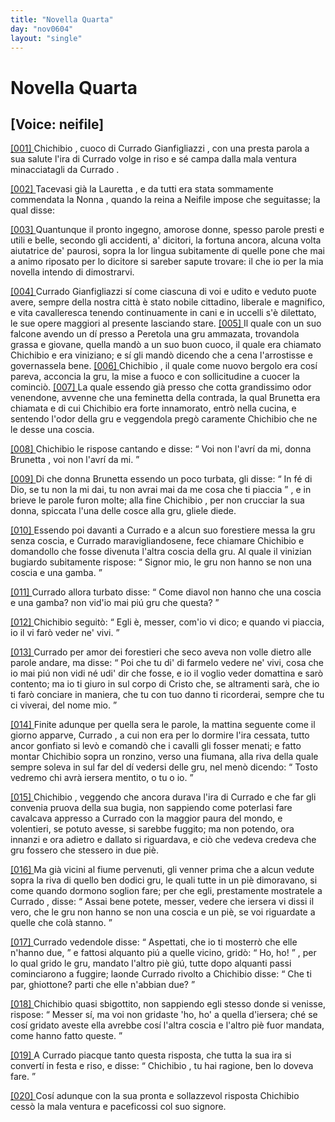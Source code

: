 ```yaml
---
title: "Novella Quarta"
day: "nov0604"
layout: "single"
---
```

<div id="nov0604" type="novella" who="neifile">
 <h1>
  Novella Quarta
 </h1>
 <p>
  <h2>
   [Voice: neifile]
  </h2>
 </p>
 <argument>
  <p>
   <a href="{{ site.baseurl }}enDecameron/nov0604#p06040001">
    [001]
   </a>
   <name persref="chichibio" type="person">
    Chichibio
   </name>
   , cuoco di
   <name persref="curradogianfigliazzi" type="person">
    Currado Gianfigliazzi
   </name>
   , con una presta parola a sua salute l'ira di
   <name persref="curradogianfigliazzi" type="person">
    Currado
   </name>
   volge in riso e s&eacute; campa dalla mala ventura minacciatagli da
   <name persref="curradogianfigliazzi" type="person">
    Currado
   </name>
   .
  </p>
 </argument>
 <div3 type="commentary" who="author">
  <p>
   <a href="{{ site.baseurl }}enDecameron/nov0604#p06040002">
    [002]
   </a>
   Tacevasi gi&agrave; la
   <name persref="lauretta" type="person">
    Lauretta
   </name>
   , e da tutti era stata sommamente commendata la
   <name persref="nonnapulci" type="person">
    Nonna
   </name>
   , quando la
   <name persref="elissa" type="person">
    reina
   </name>
   a
   <name persref="neifile" type="person">
    Neifile
   </name>
   impose che seguitasse; la qual disse:
  </p>
 </div3>
 <div3 type="commentary" who="neifile">
  <p>
   <a href="{{ site.baseurl }}enDecameron/nov0604#p06040003">
    [003]
   </a>
   Quantunque il pronto ingegno, amorose donne, spesso parole presti e utili e belle, secondo gli accidenti, a' dicitori, la fortuna ancora, alcuna volta aiutatrice de' paurosi, sopra la lor lingua subitamente di quelle pone che mai a animo riposato per lo dicitore si sareber sapute trovare: il che io per la mia novella intendo di dimostrarvi.
  </p>
 </div3>
 <p>
  <a href="{{ site.baseurl }}enDecameron/nov0604#p06040004">
   [004]
  </a>
  <name persref="curradogianfigliazzi" type="person">
   Currado Gianfigliazzi
  </name>
  s&iacute; come ciascuna di voi e udito e veduto puote avere, sempre della nostra citt&agrave; &egrave; stato nobile cittadino, liberale e magnifico, e vita cavalleresca tenendo continuamente in cani e in uccelli s'&egrave; dilettato, le sue opere maggiori al presente lasciando stare.
  <a href="{{ site.baseurl }}enDecameron/nov0604#p06040005">
   [005]
  </a>
  Il quale con un suo falcone avendo un d&iacute; presso a
  <name placeref="peretola" type="place">
   Peretola
  </name>
  una gru ammazata, trovandola grassa e giovane, quella mand&ograve; a un suo buon cuoco, il quale era chiamato
  <name persref="chichibio" type="person">
   Chichibio
  </name>
  e era viniziano; e s&iacute; gli mand&ograve; dicendo che a cena l'arrostisse e governassela bene.
  <a href="{{ site.baseurl }}enDecameron/nov0604#p06040006">
   [006]
  </a>
  <name persref="chichibio" type="person">
   Chichibio
  </name>
  , il quale come nuovo bergolo era cos&iacute; pareva, acconcia la gru, la mise a fuoco e con sollicitudine a cuocer la cominci&ograve;.
  <a href="{{ site.baseurl }}enDecameron/nov0604#p06040007">
   [007]
  </a>
  La quale essendo gi&agrave; presso che cotta grandissimo odor venendone, avvenne che una feminetta della contrada, la qual
  <name persref="brunetta" type="person">
   Brunetta
  </name>
  era chiamata e di cui
  <name persref="chichibio" type="person">
   Chichibio
  </name>
  era forte innamorato, entr&ograve; nella cucina, e sentendo l'odor della gru e veggendola preg&ograve; caramente
  <name persref="chichibio" type="person">
   Chichibio
  </name>
  che ne le desse una coscia.
 </p>
 <p>
  <a href="{{ site.baseurl }}enDecameron/nov0604#p06040008">
   [008]
  </a>
  <name persref="chichibio" type="person">
   Chichibio
  </name>
  le rispose cantando e disse:
  <q direct="unspecified" who="chichibio">
   Voi non l'avr&iacute; da mi, donna
   <name persref="brunetta" type="person">
    Brunetta
   </name>
   , voi non l'avr&iacute; da mi.
  </q>
 </p>
 <p>
  <a href="{{ site.baseurl }}enDecameron/nov0604#p06040009">
   [009]
  </a>
  Di che donna
  <name persref="brunetta" type="person">
   Brunetta
  </name>
  essendo un poco turbata, gli disse:
  <q direct="unspecified" who="brunetta">
   In f&eacute; di Dio, se tu non la mi dai, tu non avrai mai da me cosa che ti piaccia
  </q>
  , e in brieve le parole furon molte; alla fine
  <name persref="chichibio" type="person">
   Chichibio
  </name>
  , per non crucciar la sua donna, spiccata l'una delle cosce alla gru, gliele diede.
 </p>
 <p>
  <a href="{{ site.baseurl }}enDecameron/nov0604#p06040010">
   [010]
  </a>
  Essendo poi davanti a
  <name persref="curradogianfigliazzi" type="person">
   Currado
  </name>
  e a alcun suo forestiere messa la gru senza coscia, e
  <name persref="curradogianfigliazzi" type="person">
   Currado
  </name>
  maravigliandosene, fece chiamare
  <name persref="chichibio" type="person">
   Chichibio
  </name>
  e domandollo che fosse divenuta l'altra coscia della gru. Al quale il vinizian bugiardo subitamente rispose:
  <q direct="unspecified" who="chichibio">
   Signor mio, le gru non hanno se non una coscia e una gamba.
  </q>
 </p>
 <p>
  <a href="{{ site.baseurl }}enDecameron/nov0604#p06040011">
   [011]
  </a>
  <name persref="curradogianfigliazzi" type="person">
   Currado
  </name>
  allora turbato disse:
  <q direct="unspecified" who="curradogianfigliazzi">
   Come diavol non hanno che una coscia e una gamba? non vid'io mai pi&uacute; gru che questa?
  </q>
 </p>
 <p>
  <a href="{{ site.baseurl }}enDecameron/nov0604#p06040012">
   [012]
  </a>
  <name persref="chichibio" type="person">
   Chichibio
  </name>
  seguit&ograve;:
  <q direct="unspecified" who="chichibio">
   Egli &egrave;, messer, com'io vi dico; e quando vi piaccia, io il vi far&ograve; veder ne' vivi.
  </q>
 </p>
 <p>
  <a href="{{ site.baseurl }}enDecameron/nov0604#p06040013">
   [013]
  </a>
  <name persref="curradogianfigliazzi" type="person">
   Currado
  </name>
  per amor dei forestieri che seco aveva non volle dietro alle parole andare, ma disse:
  <q direct="unspecified" who="curradogianfigliazzi">
   Poi che tu di' di farmelo vedere ne' vivi, cosa che io mai pi&uacute; non vidi n&eacute; udi' dir che fosse, e io il voglio veder domattina e sar&ograve; contento; ma io ti giuro in sul corpo di Cristo che, se altramenti sar&agrave;, che io ti far&ograve; conciare in maniera, che tu con tuo danno ti ricorderai, sempre che tu ci viverai, del nome mio.
  </q>
 </p>
 <p>
  <a href="{{ site.baseurl }}enDecameron/nov0604#p06040014">
   [014]
  </a>
  Finite adunque per quella sera le parole, la mattina seguente come il giorno apparve,
  <name persref="curradogianfigliazzi" type="person">
   Currado
  </name>
  , a cui non era per lo dormire l'ira cessata, tutto ancor gonfiato si lev&ograve; e comand&ograve; che i cavalli gli fosser menati; e fatto montar
  <name persref="chichibio" type="person">
   Chichibio
  </name>
  sopra un ronzino, verso una fiumana, alla riva della quale sempre soleva in sul far del d&iacute; vedersi delle gru, nel men&ograve; dicendo:
  <q direct="unspecified" who="curradogianfigliazzi">
   Tosto vedremo chi avr&agrave; iersera mentito, o tu o io.
  </q>
 </p>
 <p>
  <a href="{{ site.baseurl }}enDecameron/nov0604#p06040015">
   [015]
  </a>
  <name persref="chichibio" type="person">
   Chichibio
  </name>
  , veggendo che ancora durava l'ira di
  <name persref="curradogianfigliazzi" type="person">
   Currado
  </name>
  e che far gli convenia pruova della sua bugia, non sappiendo come poterlasi fare cavalcava appresso a
  <name persref="curradogianfigliazzi" type="person">
   Currado
  </name>
  con la maggior paura del mondo, e volentieri, se potuto avesse, si sarebbe fuggito; ma non potendo, ora innanzi e ora adietro e dallato si riguardava, e ci&ograve; che vedeva credeva che gru fossero che stessero in due pi&egrave;.
 </p>
 <p>
  <a href="{{ site.baseurl }}enDecameron/nov0604#p06040016">
   [016]
  </a>
  Ma gi&agrave; vicini al fiume pervenuti, gli venner prima che a alcun vedute sopra la riva di quello ben dodici gru, le quali tutte in un pi&egrave; dimoravano, si come quando dormono soglion fare; per che egli, prestamente mostratele a
  <name persref="curradogianfigliazzi" type="person">
   Currado
  </name>
  , disse:
  <q direct="unspecified" who="chichibio">
   Assai bene potete, messer, vedere che iersera vi dissi il vero, che le gru non hanno se non una coscia e un pi&egrave;, se voi riguardate a quelle che col&agrave; stanno.
  </q>
 </p>
 <p>
  <a href="{{ site.baseurl }}enDecameron/nov0604#p06040017">
   [017]
  </a>
  <name persref="curradogianfigliazzi" type="person">
   Currado
  </name>
  vedendole disse:
  <q direct="unspecified" who="curradogianfigliazzi">
   Aspettati, che io ti mosterr&ograve; che elle n'hanno due,
  </q>
  e fattosi alquanto pi&uacute; a quelle vicino, grid&ograve;:
  <q direct="unspecified">
   Ho, ho!
  </q>
  , per lo qual grido le gru, mandato l'altro pi&egrave; gi&uacute;, tutte dopo alquanti passi cominciarono a fuggire; laonde
  <name persref="curradogianfigliazzi" type="person">
   Currado
  </name>
  rivolto a
  <name persref="chichibio" type="person">
   Chichibio
  </name>
  disse:
  <q direct="unspecified">
   Che ti par, ghiottone? parti che elle n'abbian due?
  </q>
 </p>
 <p>
  <a href="{{ site.baseurl }}enDecameron/nov0604#p06040018">
   [018]
  </a>
  <name persref="chichibio" type="person">
   Chichibio
  </name>
  quasi sbigottito, non sappiendo egli stesso donde si venisse, rispose:
  <q direct="unspecified" who="chichibio">
   Messer s&iacute;, ma voi non gridaste 'ho, ho' a quella d'iersera; ch&eacute; se cos&iacute; gridato aveste ella avrebbe cos&iacute; l'altra coscia e l'altro pi&egrave; fuor mandata, come hanno fatto queste.
  </q>
 </p>
 <p>
  <a href="{{ site.baseurl }}enDecameron/nov0604#p06040019">
   [019]
  </a>
  A
  <name persref="curradogianfigliazzi" type="person">
   Currado
  </name>
  piacque tanto questa risposta, che tutta la sua ira si convert&iacute; in festa e riso, e disse:
  <q direct="unspecified" who="curradogianfigliazzi">
   <name persref="chichibio" type="person">
    Chichibio
   </name>
   , tu hai ragione, ben lo doveva fare.
  </q>
 </p>
 <p>
  <a href="{{ site.baseurl }}enDecameron/nov0604#p06040020">
   [020]
  </a>
  Cos&iacute; adunque con la sua pronta e sollazzevol risposta
  <name persref="chichibio" type="person">
   Chichibio
  </name>
  cess&ograve; la mala ventura e paceficossi col suo signore.
 </p>
</div>